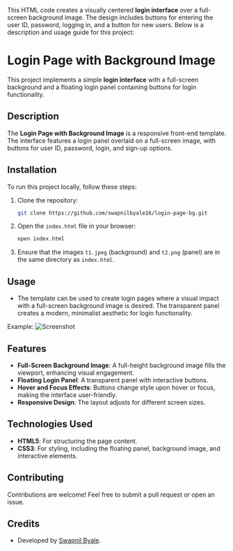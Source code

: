 This HTML code creates a visually centered **login interface** over a full-screen background image. The design includes buttons for entering the user ID, password, logging in, and a button for new users. Below is a description and usage guide for this project:

# Login Page with Background Image

This project implements a simple **login interface** with a full-screen background and a floating login panel containing buttons for login functionality.

## Description
The **Login Page with Background Image** is a responsive front-end template. The interface features a login panel overlaid on a full-screen image, with buttons for user ID, password, login, and sign-up options.

## Installation
To run this project locally, follow these steps:

1. Clone the repository:
   ```bash
   git clone https://github.com/swapnilbyale16/login-page-bg.git
   ```

2. Open the `index.html` file in your browser:
   ```bash
   open index.html
   ```

3. Ensure that the images `t1.jpeg` (background) and `t2.png` (panel) are in the same directory as `index.html`.

## Usage
- The template can be used to create login pages where a visual impact with a full-screen background image is desired. The transparent panel creates a modern, minimalist aesthetic for login functionality.

Example:
![Screenshot](./screenshot.png)

## Features
- **Full-Screen Background Image**: A full-height background image fills the viewport, enhancing visual engagement.
- **Floating Login Panel**: A transparent panel with interactive buttons.
- **Hover and Focus Effects**: Buttons change style upon hover or focus, making the interface user-friendly.
- **Responsive Design**: The layout adjusts for different screen sizes.

## Technologies Used
- **HTML5**: For structuring the page content.
- **CSS3**: For styling, including the floating panel, background image, and interactive elements.

## Contributing
Contributions are welcome! Feel free to submit a pull request or open an issue.


## Credits
- Developed by [Swapnil Byale](https://github.com/swapnilbyale16).

